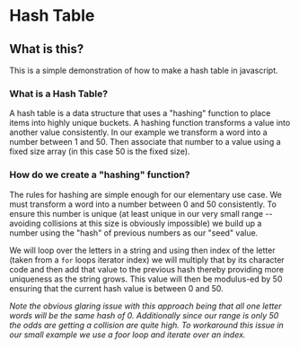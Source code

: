 # Hash Table

## What is this?

This is a simple demonstration of how to make a hash table in javascript.

### What is a Hash Table?

A hash table is a data structure that uses a "hashing" function to place items into highly unique buckets. A hashing function transforms a value into another value consistently. In our example we transform a word into a number between 1 and 50. Then associate that number to a value using a fixed size array (in this case 50 is the fixed size). 

### How do we create a "hashing" function?

The rules for hashing are simple enough for our elementary use case. We must transform a word into a number between 0 and 50 consistently. To ensure this number is unique (at least unique in our very small range -- avoiding collisions at this size is obviously impossible) we build up a number using the "hash" of previous numbers as our "seed" value.

We will loop over the letters in a string and using then index of the letter (taken from a `for` loops iterator index) we will multiply that by its character code and then add that value to the previous hash thereby providing more uniqueness as the string grows. This value will then be modulus-ed by 50 ensuring that the current hash value is between 0 and 50.

_Note the obvious glaring issue with this approach being that all one letter words will be the same hash of 0. Additionally since our range is only 50 the odds are getting a collision are quite high. To workaround this issue in our small example we use a foor loop and iterate over an index._
